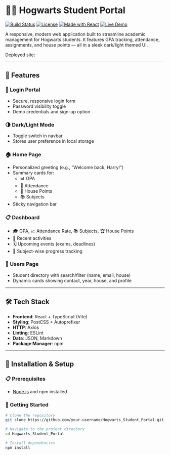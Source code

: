 # 🧙‍♂️ Hogwarts Student Portal

[![Build Status](https://img.shields.io/badge/build-passing-brightgreen)](https://github.com/devanshi14malhotra/Hogwarts_Student_Portal)
[![License](https://img.shields.io/badge/license-MIT-blue.svg)](./LICENSE)
[![Made with React](https://img.shields.io/badge/made%20with-React-blue)](https://reactjs.org/)
[![Live Demo](https://img.shields.io/badge/demo-online-green)](https://your-demo-link.com)

A responsive, modern web application built to streamline academic management for Hogwarts students. It features GPA tracking, attendance, assignments, and house points — all in a sleek dark/light themed UI.

Deployed site: 

---

## 🌟 Features

### 🔐 Login Portal
- Secure, responsive login form
- Password visibility toggle
- Demo credentials and sign-up option

### 🌗 Dark/Light Mode
- Toggle switch in navbar
- Stores user preference in local storage

### 🏠 Home Page
- Personalized greeting (e.g., “Welcome back, Harry!”)
- Summary cards for:
  - 📊 GPA  
  - 📅 Attendance  
  - 🧱 House Points  
  - 📚 Subjects  
- Sticky navigation bar

### 📋 Dashboard
- 🎓 GPA, 📈 Attendance Rate, 📚 Subjects, 🏆 House Points
- 📌 Recent activities
- 🗓 Upcoming events (exams, deadlines)
- 🧠 Subject-wise progress tracking

### 👥 Users Page
- Student directory with search/filter (name, email, house)
- Dynamic cards showing contact, year, house, and profile

---

## 🛠 Tech Stack

- **Frontend**: React + TypeScript (Vite)
- **Styling**: PostCSS + Autoprefixer
- **HTTP**: Axios
- **Linting**: ESLint
- **Data**: JSON, Markdown
- **Package Manager**: npm

---

## 🚀 Installation & Setup

### 📋 Prerequisites

- [Node.js](https://nodejs.org/) and npm installed

### 🔧 Getting Started

```bash
# Clone the repository
git clone https://github.com/your-username/Hogwarts_Student_Portal.git

# Navigate to the project directory
cd Hogwarts_Student_Portal

# Install dependencies
npm install


